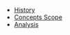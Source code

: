   * [History](81_MemoryModels/change_history.md)
  * [Concepts Scope](81_MemoryModels/10_scope/README.md)
  * [Analysis](81_MemoryModels/20_analysis/README.md)
   